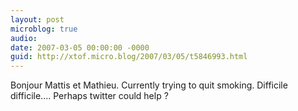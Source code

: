 ```yaml
---
layout: post
microblog: true
audio: 
date: 2007-03-05 00:00:00 -0000
guid: http://xtof.micro.blog/2007/03/05/t5846993.html
---
```

Bonjour Mattis et Mathieu. Currently trying to quit smoking. Difficile difficile....  Perhaps twitter could help ?
